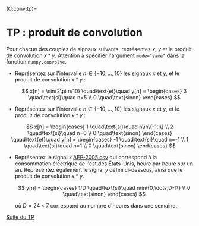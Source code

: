 (C:conv:tp)=
# TP : produit de convolution

Pour chacun des couples de signaux suivants, représentez $x$, $y$ et le produit de convolution $x*y$.
Attention à spécifier l'argument `mode="same"` dans la fonction `numpy.convolve`.

* Représentez sur l'intervalle $n \in \{-10,\dots,10\}$ les signaux $x$ et $y$, et le produit de convolution $x*y$ :

  $$
    x[n] = \sin(2\pi n/10)
    \quad\text{et}\quad
    y[n] =
    \begin{cases}
      3 \quad\text{si}\quad n=5 \\
      0 \quad\text{sinon}
    \end{cases}
   $$

* Représentez sur l'intervalle $n \in \{-10,\dots,10\}$ les signaux $x$ et $y$, et le produit de convolution $x*y$ :

$$
    x[n] =
    \begin{cases}
      1 \quad\text{si}\quad n\in\{-1,1\} \\
      2 \quad\text{si}\quad n=0 \\
      0 \quad\text{sinon}
    \end{cases}
    \quad\text{et}\quad
    y[n] =
    \begin{cases}
      -1 \quad\text{si}\quad n=-1 \\
      1 \quad\text{si}\quad n=1 \\
      0 \quad\text{sinon}
    \end{cases}
 $$

* Représentez le signal $x$ <a href="../_static/AEP-2005.csv">AEP-2005.csv</a>
  qui correspond à la consommation électrique de l'est des États-Unis, heure par heure sur un an.
  Représentez également le signal $y$ défini ci-dessous, ainsi que le produit de convolution $x*y$.

  $$
    y[n] =
    \begin{cases}
      1/D \quad\text{si}\quad n\in\{0,\dots,D-1\} \\
      0 \quad\text{sinon}
    \end{cases}
  $$
  
  où $D=24 \times 7$ correspond au nombre d'heures dans une semaine.
  
<!-- commentaire de 2019-2020 : l'utilisation de "same" et d'un axe temporel comme il faut est toujours un problème. Peut être faut-il y aller franco et leur demander "full", sans axe dans un premier temps. Peut être aussi rajouter dans la correc une illustration avec le résultat de full et same superposés, et différents axes des temps. -->

<a class="btn btn-light" href="../xcorr/tp.html" role="button">Suite du TP</a>